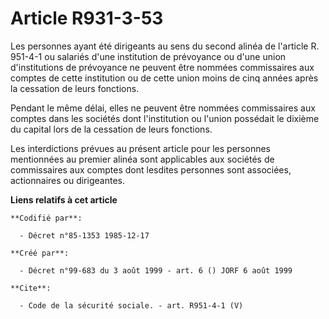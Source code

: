 # Article R931-3-53

Les personnes ayant été dirigeants au sens du second alinéa de l'article R. 951-4-1 ou salariés d'une institution de
prévoyance ou d'une union d'institutions de prévoyance ne peuvent être nommées commissaires aux comptes de cette institution
ou de cette union moins de cinq années après la cessation de leurs fonctions.

Pendant le même délai, elles ne peuvent être nommées commissaires aux comptes dans les sociétés dont l'institution ou l'union
possédait le dixième du capital lors de la cessation de leurs fonctions.

Les interdictions prévues au présent article pour les personnes mentionnées au premier alinéa sont applicables aux sociétés
de commissaires aux comptes dont lesdites personnes sont associées, actionnaires ou dirigeantes.

**Liens relatifs à cet article**

	**Codifié par**:

	  - Décret n°85-1353 1985-12-17

	**Créé par**:

	  - Décret n°99-683 du 3 août 1999 - art. 6 () JORF 6 août 1999

	**Cite**:

	  - Code de la sécurité sociale. - art. R951-4-1 (V)
